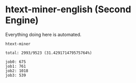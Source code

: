 # htext-miner-english (Second Engine)

Everything doing here is automated.

```
htext-miner

total: 2993/9523 (31.429171479575764%)

job0: 675
job1: 761
job2: 1018
job3: 539
```